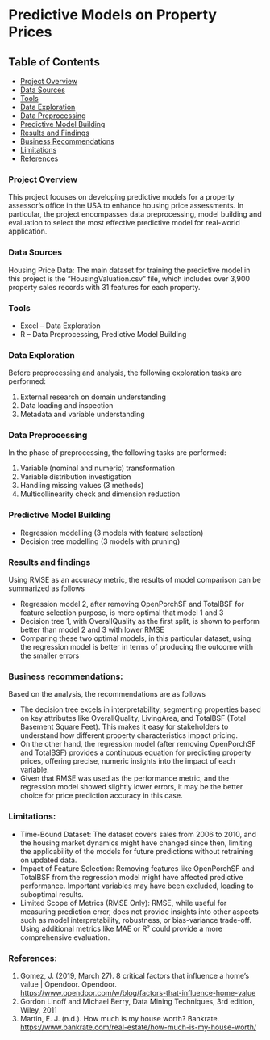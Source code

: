 # Predictive Models on Property Prices

## Table of Contents
-	[Project Overview](#project-overview)
-	[Data Sources](#data-sources)
-	[Tools](#tools)
-	[Data Exploration](#data-exploration)
-	[Data Preprocessing](#data-preprocessing)
-	[Predictive Model Building](#predictive-model-building)
-	[Results and Findings](#results-and-findings)
-	[Business Recommendations](#business-recommendations)
-	[Limitations](#limitations)
-	[References](#references)

### Project Overview
This project focuses on developing predictive models for a property assessor’s office in the USA to enhance housing price assessments. In particular, the project encompasses data preprocessing, model building and evaluation to select the most effective predictive model for real-world application.

### Data Sources
Housing Price Data: The main dataset for training the predictive model in this project is the “HousingValuation.csv” file, which includes over 3,900 property sales records with 31 features for each property.

### Tools
-	Excel – Data Exploration
-	R – Data Preprocessing, Predictive Model Building 

### Data Exploration
Before preprocessing and analysis, the following exploration tasks are performed:
1.	External research on domain understanding
2.	Data loading and inspection
3.	Metadata and variable understanding

### Data Preprocessing
In the phase of preprocessing, the following tasks are performed:
1.	Variable (nominal and numeric) transformation 
2.	Variable distribution investigation
3.	Handling missing values (3 methods)
4.	Multicollinearity check and dimension reduction

### Predictive Model Building
-	Regression modelling (3 models with feature selection)
-	Decision tree modelling (3 models with pruning)

### Results and findings
Using RMSE as an accuracy metric, the results of model comparison can be summarized as follows
-	Regression model 2, after removing OpenPorchSF and TotalBSF for feature selection purpose, is more optimal that model 1 and 3
-	Decision tree 1, with OverallQuality as the first split, is shown to perform better than model 2 and 3 with lower RMSE
-	Comparing these two optimal models, in this particular dataset, using the regression model is better in terms of producing the outcome with the smaller errors

### Business recommendations:
Based on the analysis, the recommendations are as follows
-	The decision tree excels in interpretability, segmenting properties based on key attributes like OverallQuality, LivingArea, and TotalBSF (Total Basement Square Feet). This makes it easy for stakeholders to understand how different property characteristics impact pricing. 
-	On the other hand, the regression model (after removing OpenPorchSF and TotalBSF) provides a continuous equation for predicting property prices, offering precise, numeric insights into the impact of each variable. 
-	Given that RMSE was used as the performance metric, and the regression model showed slightly lower errors, it may be the better choice for price prediction accuracy in this case. 

### Limitations:
-	Time-Bound Dataset:
The dataset covers sales from 2006 to 2010, and the housing market dynamics might have changed since then, limiting the applicability of the models for future predictions without retraining on updated data.
-	Impact of Feature Selection:
Removing features like OpenPorchSF and TotalBSF from the regression model might have affected predictive performance. Important variables may have been excluded, leading to suboptimal results.
-	Limited Scope of Metrics (RMSE Only):
RMSE, while useful for measuring prediction error, does not provide insights into other aspects such as model interpretability, robustness, or bias-variance trade-off. Using additional metrics like MAE or R² could provide a more comprehensive evaluation.

### References:
1. Gomez, J. (2019, March 27). 8 critical factors that influence a home’s value | Opendoor. Opendoor. https://www.opendoor.com/w/blog/factors-that-influence-home-value
2. Gordon Linoff and Michael Berry, Data Mining Techniques, 3rd edition, Wiley, 2011
3. Martin, E. J. (n.d.). How much is my house worth? Bankrate. https://www.bankrate.com/real-estate/how-much-is-my-house-worth/

